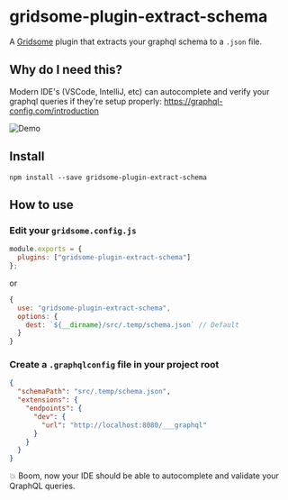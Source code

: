 # gridsome-plugin-extract-schema

A [Gridsome](https://gridsome.org/) plugin that extracts your graphql schema to a `.json` file.

## Why do I need this?

Modern IDE's (VSCode, IntelliJ, etc) can autocomplete and verify your graphql queries if they're setup properly:
https://graphql-config.com/introduction

![Demo](https://i.postimg.cc/L69LwnqG/ezgif-4-089e01a50acb.gif)

## Install

`npm install --save gridsome-plugin-extract-schema`

## How to use

### Edit your `gridsome.config.js`

```javascript
module.exports = {
  plugins: ["gridsome-plugin-extract-schema"]
};
```

or

```javascript
{
  use: "gridsome-plugin-extract-schema",
  options: {
    dest: `${__dirname}/src/.temp/schema.json` // Default
  }
}
```

### Create a `.graphqlconfig` file in your project root

```json
{
  "schemaPath": "src/.temp/schema.json",
  "extensions": {
    "endpoints": {
      "dev": {
        "url": "http://localhost:8080/___graphql"
      }
    }
  }
}
```
💥 Boom, now your IDE should be able to autocomplete and validate your QraphQL queries.
